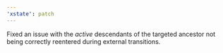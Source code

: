 ```yaml
---
'xstate': patch
---
```


Fixed an issue with the _active_ descendants of the targeted ancestor not being correctly reentered during external transitions.
